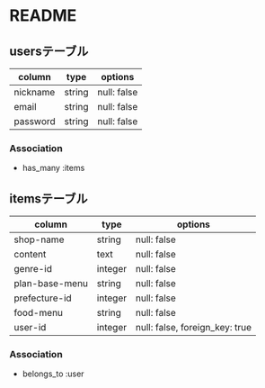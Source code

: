 # README

## usersテーブル

| column              | type   | options     |
| ------------------- | ------ | ----------- |
| nickname            | string | null: false |
| email               | string | null: false |
| password            | string | null: false |


### Association

- has_many :items


## itemsテーブル

| column          | type    | options                        |
| --------------- | ------- | ------------------------------ |
| shop-name       | string  | null: false                    |
| content         | text    | null: false                    |
| genre-id        | integer | null: false                    |
| plan-base-menu  | string  | null: false                    |
| prefecture-id   | integer | null: false                    |
| food-menu       | string | null: false                    |
| user-id         | integer | null: false, foreign_key: true |


### Association

- belongs_to :user
